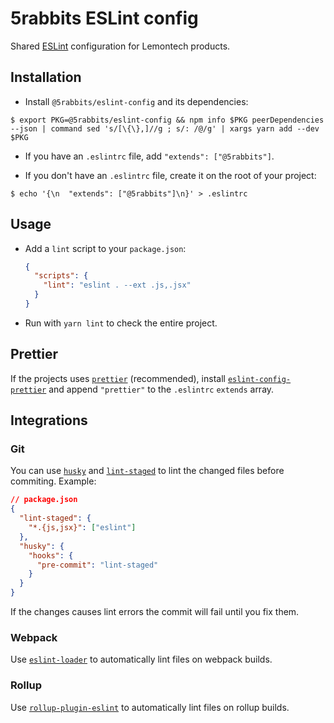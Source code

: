 # 5rabbits ESLint config
Shared [ESLint](https://eslint.org/) configuration for Lemontech products.

## Installation

* Install `@5rabbits/eslint-config` and its dependencies:

```shell
$ export PKG=@5rabbits/eslint-config && npm info $PKG peerDependencies --json | command sed 's/[\{\},]//g ; s/: /@/g' | xargs yarn add --dev $PKG
```

* If you have an `.eslintrc` file, add `"extends": ["@5rabbits"]`.

* If you don't have an `.eslintrc` file, create it on the root of your project:

```shell
$ echo '{\n  "extends": ["@5rabbits"]\n}' > .eslintrc
```

## Usage

* Add a `lint` script to your `package.json`:

  ```json
  {
    "scripts": {
      "lint": "eslint . --ext .js,.jsx"
    }
  }
  ```

* Run with `yarn lint` to check the entire project.

## Prettier

If the projects uses [`prettier`](https://github.com/prettier/prettier) (recommended), install [`eslint-config-prettier`](https://github.com/prettier/eslint-config-prettier) and append `"prettier"` to the `.eslintrc` `extends` array.

## Integrations

### Git
You can use [`husky`](https://github.com/typicode/husky) and [`lint-staged`](https://github.com/okonet/lint-staged) to lint the changed files before commiting. Example:

```json
// package.json
{
  "lint-staged": {
    "*.{js,jsx}": ["eslint"]
  },
  "husky": {
    "hooks": {
      "pre-commit": "lint-staged"
    }
  }
}
```

If the changes causes lint errors the commit will fail until you fix them.

### Webpack

Use [`eslint-loader`](https://github.com/webpack-contrib/eslint-loader) to automatically lint files on webpack builds.

### Rollup

Use [`rollup-plugin-eslint`](https://github.com/TrySound/rollup-plugin-eslint) to automatically lint files on rollup builds.
